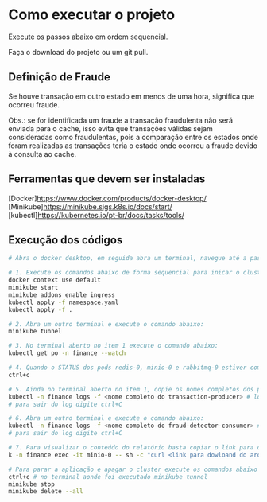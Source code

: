 # Como executar o projeto
Execute os passos abaixo em ordem sequencial.

Faça o download do projeto ou um git pull.

## Definição de Fraude
Se houve transação em outro estado em menos de uma hora, significa que ocorreu fraude.

Obs.: se for identificada um fraude a transação fraudulenta não será enviada para o cache, isso evita que transações válidas sejam consideradas como fraudulentas, pois a comparação entre os estados onde foram realizadas as transações teria o estado onde ocorreu a fraude devido à consulta ao cache.


## Ferramentas que devem ser instaladas
[Docker]https://www.docker.com/products/docker-desktop/
[Minikube]https://minikube.sigs.k8s.io/docs/start/
[kubectl]https://kubernetes.io/pt-br/docs/tasks/tools/

## Execução dos códigos

```BASH
# Abra o docker desktop, em seguida abra um terminal, navegue até a pasta onde foi realizado o dowloand do projeto.

# 1. Execute os comandos abaixo de forma sequencial para inicar o cluster, habilitar o ingress do minikube e aplicar os recursos no cluster:
docker context use default
minikube start
minikube addons enable ingress
kubectl apply -f namespace.yaml
kubectl apply -f .

# 2. Abra um outro terminal e execute o comando abaixo:
minikube tunnel

# 3. No terminal aberto no item 1 execute o comando abaixo:
kubectl get po -n finance --watch

# 4. Quando o STATUS dos pods redis-0, minio-0 e rabbitmq-0 estiver como running execute o comando abaixo:
ctrl+c

# 5. Ainda no terminal aberto no item 1, copie os nomes completos dos pods fraud-detector-consumer e transaction-producer (resultado do comando anterior) e execute os comandos abaixo:
kubectl -n finance logs -f <nome completo do transaction-producer> # logs das transações efetuadas (pode demorar alguns segundos para aparecer algo, basta esperar)
# para sair do log digite ctrl+C

# 6. Abra um outro terminal e execute o comando abaixo:
kubectl -n finance logs -f <nome completo do fraud-detector-consumer> # logs das transações fraudulentas (pode demorar alguns segundos para aparecer algo, basta esperar)
# para sair do log digite ctrl+C

# 7. Para visualizar o conteúdo do relatório basta copiar o link para dowloand do arquivo desejado e executar os comandos abaixo:
k -n finance exec -it minio-0 -- sh -c "curl <link para dowloand do arquivo desejado>"

# Para parar a aplicação e apagar o cluster execute os comandos abaixo de forma sequencial:
ctrl+c # no terminal aonde foi executado minikube tunnel
minikube stop
minikube delete --all

```
